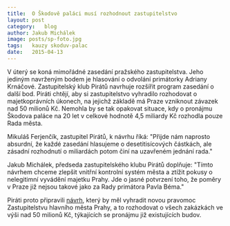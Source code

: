 ```yaml
---
title:	O Škodově paláci musí rozhodnout zastupitelstvo
layout:	post
category:	blog
author:	Jakub Michálek
image: posts/sp-foto.jpg
tags:	kauzy skoduv-palac
date:	2015-04-13
---
```


V úterý se koná mimořádné zasedání pražského zastupitelstva. Jeho jediným navrženým bodem je hlasování o odvolání primátorky Adriany Krnáčové. Zastupitelský klub Pirátů navrhuje rozšířit program zasedání o další bod. Piráti chtějí, aby si zastupitelstvo vyhradilo rozhodovat o majetkoprávních úkonech, na jejichž základě má Praze vzniknout závazek nad 50 milionů Kč. Nemohla by se tak opakovat situace, kdy o pronájmu Škodova paláce na 20 let v celkové hodnotě 4,5 miliardy Kč rozhodla pouze Rada města.

Mikuláš Ferjenčík, zastupitel Pirátů, k návrhu říká: "Přijde nám naprosto absurdní, že každé zasedání hlasujeme o desetitisícových částkách, ale zásadní rozhodnutí o miliardách potom činí na uzavřeném jednání rada."

Jakub Michálek, předseda zastupitelského klubu Pirátů doplňuje: "Tímto návrhem chceme zlepšit vnitřní kontrolní systém města a ztížit pokusy o nelegitimní vyvádění majetku Prahy. Jde o jasné potvrzení toho, že poměry v Praze již nejsou takové jako za Rady primátora Pavla Béma."

Piráti proto připravili [návrh](/assets/pdf/Navrh_vyhrazeni.pdf), který by měl vyhradit novou pravomoc Zastupitelstvu hlavního města Prahy, a to rozhodovat o všech zakázkách ve výši nad 50 milionů Kč, týkajících se pronájmu již existujících budov. 


